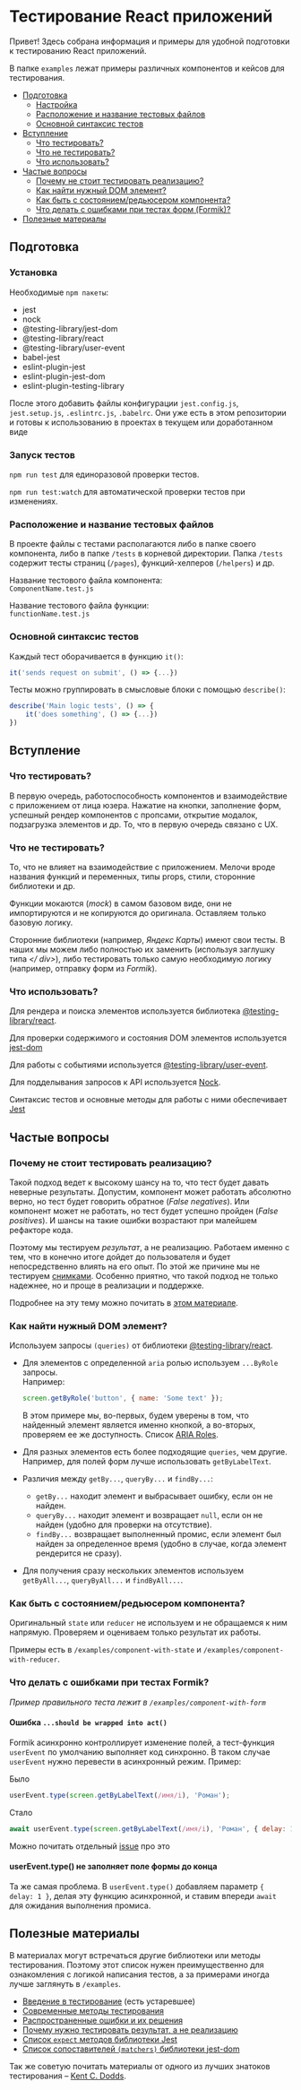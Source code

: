 # Тестирование React приложений

Привет! Здесь собрана информация и примеры для удобной подготовки к тестированию React приложений.

В папке `examples` лежат примеры различных компонентов и кейсов для тестирования.

- [Подготовка](#подготовка)
  - [Настройка](#настройка)
  - [Расположение и название тестовых файлов](#расположение-и-название-тестовых-файлов)
  - [Основной синтаксис тестов](#основной-синтаксис-тестов)
- [Вступление](#вступление)
  - [Что тестировать?](#что-тестировать)
  - [Что не тестировать?](#что-не-тестировать)
  - [Что использовать?](#что-использовать)
- [Частые вопросы](#частые-вопросы)
  - [Почему не стоит тестировать реализацию?](#почему-не-стоит-тестировать-реализацию)
  - [Как найти нужный DOM элемент?](#как-найти-нужный-dom-элемент)
  - [Как быть с состоянием/редьюсером компонента?](#как-быть-с-состоянием%2Fредьюсером-компонента)
  - [Что делать с ошибками при тестах форм (Formik)?](#что-делать-с-ошибками-при-тестах-formik)
- [Полезные материалы](#полезные-материалы)

## Подготовка

### Установка

Необходимые `npm пакеты`:

- jest
- nock
- @testing-library/jest-dom
- @testing-library/react
- @testing-library/user-event
- babel-jest
- eslint-plugin-jest
- eslint-plugin-jest-dom
- eslint-plugin-testing-library

После этого добавить файлы конфигурации `jest.config.js`, `jest.setup.js`, `.eslintrc.js`, `.babelrc`. Они уже есть в этом репозитории и готовы к использованию в проектах в текущем или доработанном виде

### Запуск тестов

`npm run test` для единоразовой проверки тестов.

`npm run test:watch` для автоматической проверки тестов при изменениях.

### Расположение и название тестовых файлов

В проекте файлы с тестами располагаются либо в папке своего компонента, либо в папке `/tests` в корневой директории. Папка `/tests` содержит тесты страниц (`/pages`), функций-хелперов (`/helpers`) и др.

Название тестового файла компонента:\
`ComponentName.test.js`

Название тестового файла функции:\
`functionName.test.js`

### Основной синтаксис тестов

Каждый тест оборачивается в функцию `it()`:

```js
it('sends request on submit', () => {...})
```

Тесты можно группировать в смысловые блоки с помощью `describe()`:

```js
describe('Main logic tests', () => {
    it('does something', () => {...})
})
```

## Вступление

### Что тестировать?

В первую очередь, работоспособность компонентов и взаимодействие с приложением от лица юзера. Нажатие на кнопки, заполнение форм, успешный рендер компонентов с пропсами, открытие модалок, подзагрузка элементов и др. То, что в первую очередь связано с UX.

### Что не тестировать?

То, что не влияет на взаимодействие с приложением. Мелочи вроде названия функций и переменных, типы props, стили, сторонние библиотеки и др.

Функции мокаются (_mock_) в самом базовом виде, они не импортируются и не копируются до оригинала. Оставляем только базовую логику.

Сторонние библиотеки (например, _Яндекс Карты_) имеют свои тесты. В наших мы можем либо полностью их заменить (используя заглушку типа _\</ div>_), либо тестировать только самую необходимую логику (например, отправку форм из _Formik_).

### Что использовать?

Для рендера и поиска элементов используется библиотека [@testing-library/react](https://testing-library.com/docs/react-testing-library/intro).

Для проверки содержимого и состояния DOM элементов используется [jest-dom](github.com/testing-library/jest-dom)

Для работы с событиями используется [@testing-library/user-event](https://testing-library.com/docs/ecosystem-user-event/).

Для подделывания запросов к API используется [Nock](github.com/nock/nock).

Синтаксис тестов и основные методы для работы с ними обеспечивает [Jest](https://jestjs.io/docs/getting-started)

## Частые вопросы

### Почему не стоит тестировать реализацию?

Такой подход ведет к высокому шансу на то, что тест будет давать неверные результаты. Допустим, компонент может работать абсолютно верно, но тест будет говорить обратное (_False negatives_). Или компонент может не работать, но тест будет успешно пройден (_False positives_). И шансы на такие ошибки возрастают при малейшем рефакторе кода.

Поэтому мы тестируем _результат_, а не реализацию. Работаем именно с тем, что в конечно итоге дойдет до пользователя и будет непосредственно влиять на его опыт. По этой же причине мы не тестируем [снимками](https://jestjs.io/docs/snapshot-testing). Особенно приятно, что такой подход не только надежнее, но и проще в реализации и поддержке.

Подробнее на эту тему можно почитать в [этом материале](https://kentcdodds.com/blog/testing-implementation-details).

### Как найти нужный DOM элемент?

Используем запросы `(queries)` от библиотеки [@testing-library/react](https://testing-library.com/docs/react-testing-library/cheatsheet#queries).

- Для элементов с определенной `aria` ролью используем `...ByRole` запросы.\
   Например:

  ```js
  screen.getByRole('button', { name: 'Some text' });
  ```

  В этом примере мы, во-первых, будем уверены в том, что найденный элемент является именно кнопкой, а во-вторых, проверяем ее же доступность. Список [ARIA Roles](https://developer.mozilla.org/en-US/docs/Web/Accessibility/ARIA/Roles).

- Для разных элементов есть более подходящие `queries`, чем другие. Например, для полей форм лучше использовать `getByLabelText`.
- Различия между `getBy...`, `queryBy...` и `findBy...`:
  - `getBy...` находит элемент и выбрасывает ошибку, если он не найден.
  - `queryBy...` находит элемент и возвращает `null`, если он не найден (удобно для проверки на отсутствие).
  - `findBy...` возвращает выполненный промис, если элемент был найден за определенное время (удобно в случае, когда элемент рендерится не сразу).
- Для получения сразу нескольких элементов используем `getByAll...`, `queryByAll...` и `findByAll...`.

### Как быть с состоянием/редьюсером компонента?

Оригинальный `state` или `reducer` не используем и не обращаемся к ним напрямую. Проверяем и оцениваем только результат их работы.

Примеры есть в `/examples/component-with-state` и `/examples/component-with-reducer`.

### Что делать с ошибками при тестах Formik?

_Пример правильного теста лежит в `/examples/component-with-form`_

#### Ошибка `...should be wrapped into act()`

Formik асинхронно контроллирует изменение полей, а тест-функция `userEvent` по умолчанию выполняет код синхронно. В таком случае `userEvent` нужно перевести в асинхронный режим. Пример:

Было
```js
userEvent.type(screen.getByLabelText(/имя/i), 'Роман');
```

Стало
```js
await userEvent.type(screen.getByLabelText(/имя/i), 'Роман', { delay: 1 });
```

Можно почитать отдельный [issue](https://github.com/testing-library/user-event/issues/539) про это

#### userEvent.type() не заполняет поле формы до конца

Та же самая проблема. В `userEvent.type()` добавляем параметр `{ delay: 1 }`, делая эту функцию асинхронной, и ставим впереди `await` для ожидания выполнения промиса.

## Полезные материалы

В материалах могут встречаться другие библиотеки или методы тестирования. Поэтому этот список нужен преимущественно для ознакомления с логикой написания тестов, а за примерами иногда лучше заглянуть в `/examples`.

- [Введение в тестирование](https://www.freecodecamp.org/news/testing-react-hooks/) (есть устаревшее)
- [Современные методы тестирования](https://blog.sapegin.me/all/react-testing-3-jest-and-react-testing-library/)
- [Распространенные ошибки и их решения](https://kentcdodds.com/blog/common-mistakes-with-react-testing-library)
- [Почему нужно тестировать результат, а не реализацию](https://kentcdodds.com/blog/testing-implementation-details)
- [Список `expect` методов библиотеки Jest](https://jestjs.io/docs/expect)
- [Список сопоставителей `(matchers)` библиотеки jest-dom](https://github.com/testing-library/jest-dom)

Так же советую почитать материалы от одного из лучших знатоков тестирования – [Kent C. Dodds](https://kentcdodds.com/blog/?q=testing).
